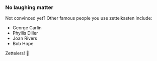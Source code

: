 ### No laughing matter

Not convinced yet? Other famous people you use zettelkasten include:

- George Carlin 
- Phyllis Diller
- Joan Rivers 
- Bob Hope 

Zettelers! 🤣
